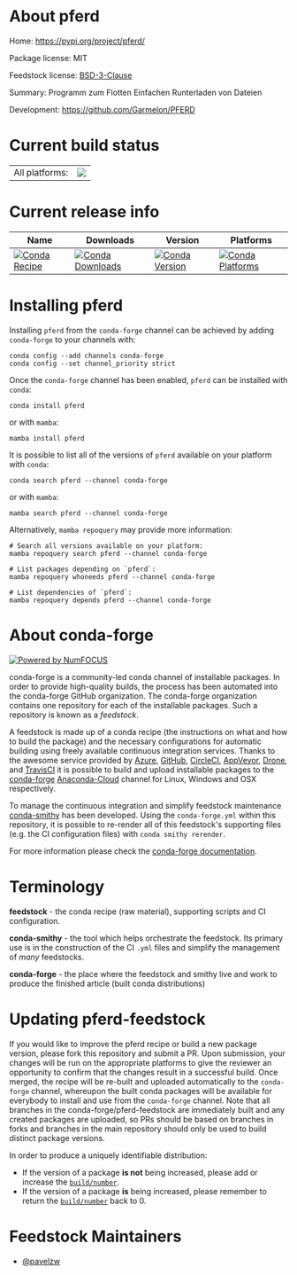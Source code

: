 About pferd
===========

Home: https://pypi.org/project/pferd/

Package license: MIT

Feedstock license: [BSD-3-Clause](https://github.com/conda-forge/pferd-feedstock/blob/main/LICENSE.txt)

Summary: Programm zum Flotten Einfachen Runterladen von Dateien

Development: https://github.com/Garmelon/PFERD

Current build status
====================


<table><tr><td>All platforms:</td>
    <td>
      <a href="https://dev.azure.com/conda-forge/feedstock-builds/_build/latest?definitionId=17773&branchName=main">
        <img src="https://dev.azure.com/conda-forge/feedstock-builds/_apis/build/status/pferd-feedstock?branchName=main">
      </a>
    </td>
  </tr>
</table>

Current release info
====================

| Name | Downloads | Version | Platforms |
| --- | --- | --- | --- |
| [![Conda Recipe](https://img.shields.io/badge/recipe-pferd-green.svg)](https://anaconda.org/conda-forge/pferd) | [![Conda Downloads](https://img.shields.io/conda/dn/conda-forge/pferd.svg)](https://anaconda.org/conda-forge/pferd) | [![Conda Version](https://img.shields.io/conda/vn/conda-forge/pferd.svg)](https://anaconda.org/conda-forge/pferd) | [![Conda Platforms](https://img.shields.io/conda/pn/conda-forge/pferd.svg)](https://anaconda.org/conda-forge/pferd) |

Installing pferd
================

Installing `pferd` from the `conda-forge` channel can be achieved by adding `conda-forge` to your channels with:

```
conda config --add channels conda-forge
conda config --set channel_priority strict
```

Once the `conda-forge` channel has been enabled, `pferd` can be installed with `conda`:

```
conda install pferd
```

or with `mamba`:

```
mamba install pferd
```

It is possible to list all of the versions of `pferd` available on your platform with `conda`:

```
conda search pferd --channel conda-forge
```

or with `mamba`:

```
mamba search pferd --channel conda-forge
```

Alternatively, `mamba repoquery` may provide more information:

```
# Search all versions available on your platform:
mamba repoquery search pferd --channel conda-forge

# List packages depending on `pferd`:
mamba repoquery whoneeds pferd --channel conda-forge

# List dependencies of `pferd`:
mamba repoquery depends pferd --channel conda-forge
```


About conda-forge
=================

[![Powered by
NumFOCUS](https://img.shields.io/badge/powered%20by-NumFOCUS-orange.svg?style=flat&colorA=E1523D&colorB=007D8A)](https://numfocus.org)

conda-forge is a community-led conda channel of installable packages.
In order to provide high-quality builds, the process has been automated into the
conda-forge GitHub organization. The conda-forge organization contains one repository
for each of the installable packages. Such a repository is known as a *feedstock*.

A feedstock is made up of a conda recipe (the instructions on what and how to build
the package) and the necessary configurations for automatic building using freely
available continuous integration services. Thanks to the awesome service provided by
[Azure](https://azure.microsoft.com/en-us/services/devops/), [GitHub](https://github.com/),
[CircleCI](https://circleci.com/), [AppVeyor](https://www.appveyor.com/),
[Drone](https://cloud.drone.io/welcome), and [TravisCI](https://travis-ci.com/)
it is possible to build and upload installable packages to the
[conda-forge](https://anaconda.org/conda-forge) [Anaconda-Cloud](https://anaconda.org/)
channel for Linux, Windows and OSX respectively.

To manage the continuous integration and simplify feedstock maintenance
[conda-smithy](https://github.com/conda-forge/conda-smithy) has been developed.
Using the ``conda-forge.yml`` within this repository, it is possible to re-render all of
this feedstock's supporting files (e.g. the CI configuration files) with ``conda smithy rerender``.

For more information please check the [conda-forge documentation](https://conda-forge.org/docs/).

Terminology
===========

**feedstock** - the conda recipe (raw material), supporting scripts and CI configuration.

**conda-smithy** - the tool which helps orchestrate the feedstock.
                   Its primary use is in the construction of the CI ``.yml`` files
                   and simplify the management of *many* feedstocks.

**conda-forge** - the place where the feedstock and smithy live and work to
                  produce the finished article (built conda distributions)


Updating pferd-feedstock
========================

If you would like to improve the pferd recipe or build a new
package version, please fork this repository and submit a PR. Upon submission,
your changes will be run on the appropriate platforms to give the reviewer an
opportunity to confirm that the changes result in a successful build. Once
merged, the recipe will be re-built and uploaded automatically to the
`conda-forge` channel, whereupon the built conda packages will be available for
everybody to install and use from the `conda-forge` channel.
Note that all branches in the conda-forge/pferd-feedstock are
immediately built and any created packages are uploaded, so PRs should be based
on branches in forks and branches in the main repository should only be used to
build distinct package versions.

In order to produce a uniquely identifiable distribution:
 * If the version of a package **is not** being increased, please add or increase
   the [``build/number``](https://docs.conda.io/projects/conda-build/en/latest/resources/define-metadata.html#build-number-and-string).
 * If the version of a package **is** being increased, please remember to return
   the [``build/number``](https://docs.conda.io/projects/conda-build/en/latest/resources/define-metadata.html#build-number-and-string)
   back to 0.

Feedstock Maintainers
=====================

* [@pavelzw](https://github.com/pavelzw/)


<!-- dummy commit to enable rerendering -->

